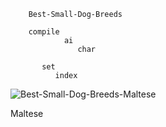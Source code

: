         Best-Small-Dog-Breeds
        
        compile
                ai 
                   char

           set 
              index

![Best-Small-Dog-Breeds-Maltese](https://github.com/user-attachments/assets/f7cb6d2c-e3fe-4703-bb31-f8ec8b97a6bc)

Maltese
